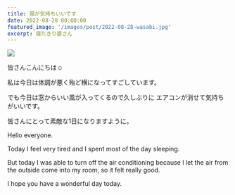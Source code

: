 ```yaml
---
title: 風が気持ちいいです
date: 2022-08-28 00:00:00
featured_image: '/images/post/2022-08-28-wasabi.jpg'
excerpt: 寝たきり婆さん
---
```


![](https://yutarochan.github.io/yurumina/images/post/2022-08-28-wasabi.jpg)

皆さんこんにちは☺︎

私は今日は体調が悪く殆ど横になってすごしています。

でも今日は窓からいい風が入ってくるので久しぶりに
エアコンが消せて気持ちがいいです。

皆さんにとって素敵な1日になりますように。


Hello everyone. 

Today I feel very tired and I spent most of the day sleeping.

But today I was able to turn off the air conditioning because I let the air from the outside come into my room, so it felt really good.

I hope you have a wonderful day today.
